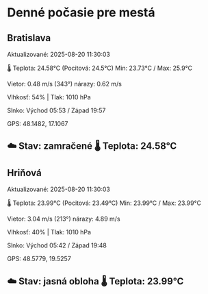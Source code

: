 ﻿# Denné počasie pre mestá

## Bratislava
Aktualizované: 2025-08-20 11:30:03

🌡️ Teplota: 24.58°C 
(Pocitová: 24.5°C)
Min: 23.73°C / Max: 25.9°C

Vietor: 0.48 m/s    (343°) 
nárazy: 0.62 m/s

Vlhkosť: 54% | Tlak: 1010 hPa

Slnko: Východ 05:53 / Západ 19:57

GPS: 48.1482, 17.1067

☁️ Stav: zamračené        🌡️ Teplota: 24.58°C
---

## Hriňová
Aktualizované: 2025-08-20 11:30:03

🌡️ Teplota: 23.99°C 
(Pocitová: 23.49°C)
Min: 23.99°C / Max: 23.99°C

Vietor: 3.04 m/s (213°)
nárazy: 4.89 m/s

Vlhkosť: 40% | Tlak: 1010 hPa

Slnko: Východ 05:42 / Západ 19:48

GPS: 48.5779, 19.5257

☁️ Stav: jasná obloha        🌡️ Teplota: 23.99°C
---
